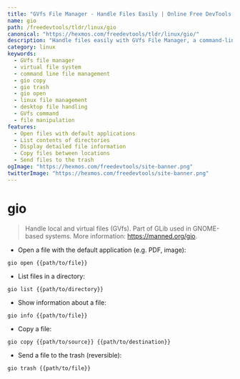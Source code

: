 ```yaml
---
title: "GVfs File Manager - Handle Files Easily | Online Free DevTools by Hexmos"
name: gio
path: /freedevtools/tldr/linux/gio
canonical: "https://hexmos.com/freedevtools/tldr/linux/gio/"
description: "Handle files easily with GVfs File Manager, a command-line tool for manipulating files and directories. Manage local and virtual files without GNOME. Free online tool, no registration required."
category: linux
keywords:
  - GVfs file manager
  - virtual file system
  - command line file management
  - gio copy
  - gio trash
  - gio open
  - linux file management
  - desktop file handling
  - GVfs command
  - file manipulation
features:
  - Open files with default applications
  - List contents of directories
  - Display detailed file information
  - Copy files between locations
  - Send files to the trash
ogImage: "https://hexmos.com/freedevtools/site-banner.png"
twitterImage: "https://hexmos.com/freedevtools/site-banner.png"
---
```


# gio

> Handle local and virtual files (GVfs).
> Part of GLib used in GNOME-based systems.
> More information: <https://manned.org/gio>.

- Open a file with the default application (e.g. PDF, image):

`gio open {{path/to/file}}`

- List files in a directory:

`gio list {{path/to/directory}}`

- Show information about a file:

`gio info {{path/to/file}}`

- Copy a file:

`gio copy {{path/to/source}} {{path/to/destination}}`

- Send a file to the trash (reversible):

`gio trash {{path/to/file}}`
